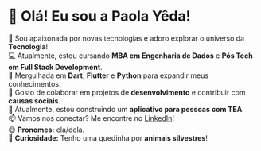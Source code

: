 # 👋 Olá! Eu sou a Paola Yêda!

👀 Sou apaixonada por novas tecnologias e adoro explorar o universo da **Tecnologia**!  
💻 Atualmente, estou cursando **MBA em Engenharia de Dados** e **Pós Tech em Full Stack Development**.  
🌱 Mergulhada em **Dart**, **Flutter** e **Python** para expandir meus conhecimentos.  
💞️ Gosto de colaborar em projetos de **desenvolvimento** e contribuir com **causas sociais**.  
📱 Atualmente, estou construindo um **aplicativo para pessoas com TEA**.  
📫 Vamos nos conectar? Me encontre no [LinkedIn](https://www.linkedin.com/in/paola-yeda)!  
😄 **Pronomes:** ela/dela.  
🦜 **Curiosidade:** Tenho uma quedinha por **animais silvestres**!  
